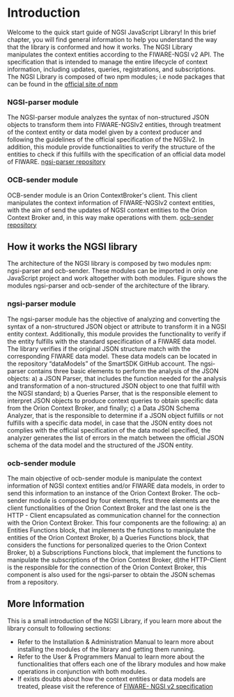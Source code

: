 
# Introduction

Welcome to the quick start guide of NGSI JavaScript Library! In this brief chapter, you will find general information to help you understand the way that the library is conformed and how it works.
The NGSI Library manipulates the context entities according to the FIWARE-NGSI v2 API. The specification that is intended to manage the entire lifecycle of context information, including updates, queries, registrations, and subscriptions. 
The NGSI Library is composed of two npm modules; i.e node packages that can be found in the [official site of npm](https://www.npmjs.com/)

### NGSI-parser module
The NGSI-parser module analyzes the syntax of non-structured JSON objects to transform them into FIWARE-NGSIv2 entities, through treatment of the context entity or data model given by a context producer and following the guidelines of the official specification of the NGSIv2. In addition, this module provide functionalities to verify the structure of the entities to check if this fulfills with the specification of an official data model of FIWARE.
[ngsi-parser repository](https://github.com/cenidetiot/ngsi-parser)

### OCB-sender module
OCB-sender module is an Orion ContextBroker's client. This client manipulates the context information of FIWARE-NGSIv2 context entities, with the aim of send the updates of NGSI context entities to the Orion Context Broker and, in this way make operations with them.
[ocb-sender repository](https://github.com/cenidetiot/ocb-sender)

## How it works the NGSI library
The architecture of the NGSI library is composed by two modules npm: ngsi-parser and ocb-sender. These modules can be imported in only one JavaScript project and work altogether with both modules. Figure shows the modules ngsi-parser and ocb-sender of the architecture of the library.
 
### ngsi-parser module
The ngsi-parser module has the objective of analyzing and converting the syntax of a non-structured JSON object or attribute to transform it in a NGSI entity context. Additionally, this module provides the functionality to verify if the entity fulfills with the standard specification of a FIWARE data model. The library verifies if the original JSON structure match with the corresponding FIWARE data model. These data models can be located in the repository “dataModels” of the SmartSDK GitHub account.
The ngsi-parser contains three basic elements to perform the analysis of the JSON objects: a) a JSON Parser, that includes the function needed for the analysis and transformation of a non-structured JSON object to one that fulfill with the NGSI standard; b) a Queries Parser, that is the responsible element to interpret JSON objects to produce context queries to obtain specific data from the Orion Context Broker, and finally; c) a Data JSON Schema Analyzer, that is the responsible to determine if a JSON object fulfills or not fulfills with a specific data model, in case that the JSON entity does not complies with the official specification of the data model specified, the analyzer generates the list of errors in the match between the official JSON schema of the data model and the structured of the JSON entity.

### ocb-sender module
The main objective of ocb-sender module is manipulate the context information of NGSI context entities and/or FIWARE data models, in order to send this information to an instance of the Orion Context Broker. The ocb-sender module is composed by four elements, first three elements are the client functionalities of the Orion Context Broker and the last one is the HTTP - Client encapsulated as communication channel for the connection with the Orion Context Broker. This four components are the following: a) an Entities Functions block, that implements the functions to manipulate the entities of the Orion Context Broker, b) a Queries Functions block, that considers the functions for personalized queries to the Orion Context Broker, b) a Subscriptions Functions block, that implement the functions to manipulate the subscriptions of the Orion Context Broker, d)the HTTP-Client is the responsible for the connection of the Orion Context Broker, this component is also used for the ngsi-parser to obtain the JSON schemas  from a repository.

## More Information
This is a small introduction of the NGSI Library, if you learn more about the library consult to following sections:
- Refer to the Installation & Administration Manual to learn more about installing the modules of the library and getting them running.
- Refer to the User & Programmers Manual to learn more about the functionalities that offers each one of the library modules and how make operations in conjunction with both modules.
- If exists doubts about how the context entities or data models are treated, please visit the reference of [FIWARE- NGSI v2 specification](http://fiware.github.io/context.Orion/api/v2/stable/)

